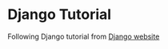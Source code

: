 # Django Tutorial

Following Django tutorial from [Django website](https://docs.djangoproject.com/en/1.11/intro/tutorial01/)